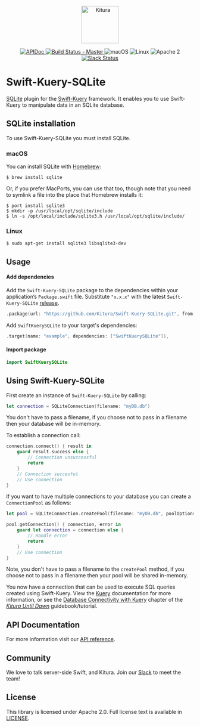 <p align="center">
    <a href="https://www.kitura.dev">
        <img src="https://raw.githubusercontent.com/Kitura/Kitura/master/Sources/Kitura/resources/kitura-bird.svg?sanitize=true" height="100" alt="Kitura">
    </a>
</p>

<p align="center">
    <a href="https://kitura.github.io/Swift-Kuery-SQLite/index.html">
    <img src="https://img.shields.io/badge/apidoc-SwiftKuerySQLite-1FBCE4.svg?style=flat" alt="APIDoc">
    </a>
    <a href="https://travis-ci.org/Kitura/Swift-Kuery-SQLite">
    <img src="https://travis-ci.org/Kitura/Swift-Kuery-SQLite.svg?branch=master" alt="Build Status - Master">
    </a>
    <img src="https://img.shields.io/badge/os-macOS-green.svg?style=flat" alt="macOS">
    <img src="https://img.shields.io/badge/os-linux-green.svg?style=flat" alt="Linux">
    <img src="https://img.shields.io/badge/license-Apache2-blue.svg?style=flat" alt="Apache 2">
    <a href="https://slack.kitura.dev">
    <img src="http://swift-at-ibm-slack.mybluemix.net/badge.svg" alt="Slack Status">
    </a>
</p>

# Swift-Kuery-SQLite

[SQLite](https://sqlite.org/) plugin for the [Swift-Kuery](https://github.com/Kitura/Swift-Kuery) framework. It enables you to use Swift-Kuery to manipulate data in an SQLite database.

## SQLite installation

To use Swift-Kuery-SQLite you must install SQLite.

### macOS

You can install SQLite with [Homebrew](https://brew.sh/):

```
$ brew install sqlite
```

Or, if you prefer MacPorts, you can use that too, though note that you need to symlink a file into the place that Homebrew installs it:

```
$ port install sqlite3
$ mkdir -p /usr/local/opt/sqlite/include
$ ln -s /opt/local/include/sqlite3.h /usr/local/opt/sqlite/include/
```

### Linux
```
$ sudo apt-get install sqlite3 libsqlite3-dev
```

## Usage

#### Add dependencies

Add the `Swift-Kuery-SQLite` package to the dependencies within your application’s `Package.swift` file. Substitute `"x.x.x"` with the latest `Swift-Kuery-SQLite` [release](https://github.com/Kitura/Swift-Kuery-SQLite/releases).

```swift
.package(url: "https://github.com/Kitura/Swift-Kuery-SQLite.git", from: "x.x.x")
```

Add `SwiftKuerySQLite` to your target's dependencies:

```swift
.target(name: "example", dependencies: ["SwiftKuerySQLite"]),
```

#### Import package

  ```swift
  import SwiftKuerySQLite
  ```

## Using Swift-Kuery-SQLite

First create an instance of `Swift-Kuery-SQLite` by calling:

```swift
let connection = SQLiteConnection(filename: "myDB.db")
```
You don't have to pass a filename, if you choose not to pass in a filename then your database will be in-memory.

To establish a connection call:

```swift
connection.connect() { result in
    guard result.success else {
        // Connection unsuccessful
        return
    }
    // Connection succesful
    // Use connection
}
```

If you want to have multiple connections to your database you can create a `ConnectionPool` as follows:

```swift
let pool = SQLiteConnection.createPool(filename: "myDB.db", poolOptions: ConnectionPoolOptions(initialCapacity: 10, maxCapacity: 30))

pool.getConnection() { connection, error in
    guard let connection = connection else {
        // Handle error
        return
    }
    // Use connection
}
```
Note, you don't have to pass a filename to the `createPool` method, if you choose not to pass in a filename then your pool will be shared in-memory.

You now have a connection that can be used to execute SQL queries created using Swift-Kuery. View the [Kuery](https://github.com/Kitura/Swift-Kuery) documentation for more information, or see the [Database Connectivity with Kuery](https://nocturnalsolutions.gitbooks.io/kitura-book/content/5-kuery.html) chapter of the *[Kitura Until Dawn](https://www.gitbook.com/book/nocturnalsolutions/kitura-book)* guidebook/tutorial.

## API Documentation
For more information visit our [API reference](https://kitura.github.io/Swift-Kuery-SQLite/index.html).

## Community

We love to talk server-side Swift, and Kitura. Join our [Slack](https://slack.kitura.dev) to meet the team!

## License
This library is licensed under Apache 2.0. Full license text is available in [LICENSE](https://github.com/Kitura/Swift-Kuery-SQLite/blob/master/LICENSE).
